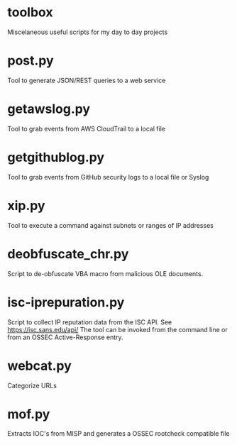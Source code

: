 toolbox
=======

Miscelaneous useful scripts for my day to day projects

# post.py
Tool to generate JSON/REST queries to a web service

# getawslog.py
Tool to grab events from AWS CloudTrail to a local file

# getgithublog.py
Tool to grab events from GitHub security logs to a local file or Syslog

# xip.py
Tool to execute a command against subnets or ranges of IP addresses

# deobfuscate_chr.py
Script to de-obfuscate VBA macro from malicious OLE documents.

# isc-iprepuration.py
Script to collect IP reputation data from the ISC API.
See https://isc.sans.edu/api/
The tool can be invoked from the command line or from an OSSEC Active-Response entry.

# webcat.py
Categorize URLs

# mof.py
Extracts IOC's from MISP and generates a OSSEC rootcheck compatible file

